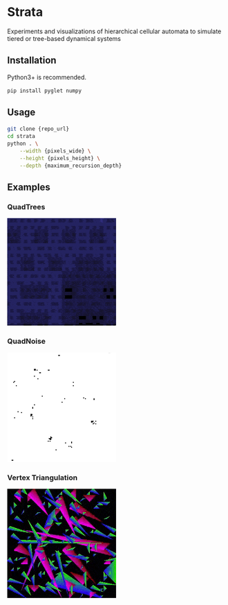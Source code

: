 # Strata

Experiments and visualizations of hierarchical cellular automata to simulate tiered or tree-based dynamical systems

## Installation

Python3+ is recommended.

```bash
pip install pyglet numpy
```

## Usage

```bash
git clone {repo_url}
cd strata
python . \
    --width {pixels_wide} \
    --height {pixels_height} \
    --depth {maximum_recursion_depth}
```

## Examples

### QuadTrees

![quadtree clustering](images/quad_gamma_0.gif)

### QuadNoise

![quadtree pixel noise](images/quad_pixels_noise.gif)

### Vertex Triangulation

![triangles](images/quad_triangles.gif)
